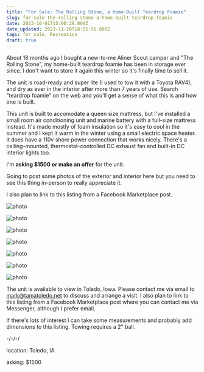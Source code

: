 ```yaml
---
title: "For Sale: The Rolling Stone, a Home-Built Teardrop Foamie"
slug: for-sale-the-rolling-stone-a-home-built-teardrop-foamie
date: 2023-10-01T15:00:39.000Z
date_updated: 2023-11-20T18:55:56.000Z
tags: for_sale, Recreation
draft: true
---
```


About 18 months ago I bought a new-to-me Aliner Scout camper and "The Rolling Stone", my home-built teardrop foamie has been in storage ever since.  I don't want to store it again this winter so it's finally time to sell it.

The unit is road-ready and super lite (I used to tow it with a Toyota RAV4), and dry as ever in the interior after more than 7 years of use.  Search "teardrop foamie" on the web and you'll get a sense of what this is and how one is built.

This unit is built to accomodate a queen size mattress, but I've installed a small room air conditioning unit and marine battery with a full-size mattress instead.  It's made mostly of foam insulation so it's easy to cool in the summer and I kept it warm in the winter using a small electric space heater.  It does have a 110v shore power connection that works nicely.  There's a ceiling-mounted, thermostat-controlled DC exhaust fan and built-in DC interior lights too.

I'm **asking $1500 or make an offer** for the unit.

Going to post some photos of the exterior and interior here but you need to see this thing in-person to really appreciate it.

I also plan to link to this listing from a Facebook Marketplace post.

![photo](https://summittservices.blob.core.windows.net/blog-eleventy-ghost/Rolling-Stone/IMG_1254.png)

![photo](https://summittservices.blob.core.windows.net/blog-eleventy-ghost/Rolling-Stone/IMG_1262.png)

![photo](https://summittservices.blob.core.windows.net/blog-eleventy-ghost/Rolling-Stone/IMG_1264.png)

![photo](https://summittservices.blob.core.windows.net/blog-eleventy-ghost/Rolling-Stone/IMG_1269.png)

![photo](https://summittservices.blob.core.windows.net/blog-eleventy-ghost/Rolling-Stone/IMG_1257.png)

![photo](https://summittservices.blob.core.windows.net/blog-eleventy-ghost/Rolling-Stone/IMG_1258.png)

![photo](https://summittservices.blob.core.windows.net/blog-eleventy-ghost/Rolling-Stone/IMG_1267.png)

The unit is available to view in Toledo, Iowa.  Please contact me via email to [mark@tamatoledo.net](mail://mark@tamatoledo.net) to discuss and arrange a visit.  I also plan to link to this listing from a Facebook Marketplace post where you can contact me via Messenger, although I prefer email.

If there's lots of interest I can take some measurements and probably add dimensions to this listing.  Towing requires a 2" ball.

-/-/-/

location: Toledo, IA

asking: $1500
